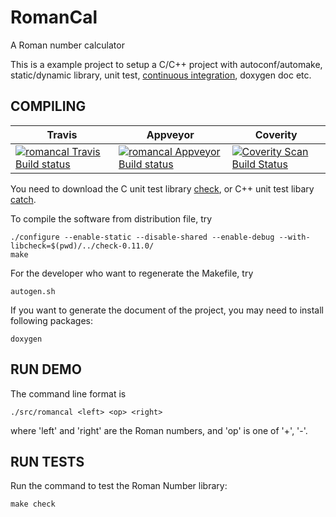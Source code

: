 RomanCal
========

A Roman number calculator

This is a example project to setup a C/C++ project with autoconf/automake, static/dynamic library, unit test, [continuous integration](http://docs.platformio.org/en/stable/ci/index.html), doxygen doc etc.


COMPILING
---------

Travis | Appveyor | Coverity
------ | -------- | --------
[![romancal Travis Build status](https://travis-ci.org/yhfudev/cpp-romancal.svg?branch=master)](https://travis-ci.org/yhfudev/cpp-romancal) | [![romancal Appveyor Build status](https://ci.appveyor.com/api/projects/status/github/yhfudev/cpp-romancal?branch=master&svg=true)](https://ci.appveyor.com/project/yhfudev/cpp-romancal) | [![Coverity Scan Build Status](https://scan.coverity.com/projects/12027/badge.svg)](https://scan.coverity.com/projects/yhfudev-cpp-romancal)

You need to download the C unit test library [check](https://github.com/libcheck/check.git), or C++ unit test libary [catch](https://github.com/philsquared/Catch.git).

To compile the software from distribution file, try

    ./configure --enable-static --disable-shared --enable-debug --with-libcheck=$(pwd)/../check-0.11.0/
    make

For the developer who want to regenerate the Makefile, try

    autogen.sh

If you want to generate the document of the project, you may need to install following packages:

    doxygen

RUN DEMO
--------

The command line format is

    ./src/romancal <left> <op> <right>

where 'left' and 'right' are the Roman numbers, and 'op' is one of '+', '-'.


RUN TESTS
---------

Run the command to test the Roman Number library:

    make check


